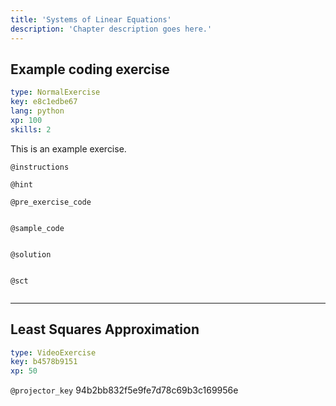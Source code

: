 ```yaml
---
title: 'Systems of Linear Equations'
description: 'Chapter description goes here.'
---
```


## Example coding exercise

```yaml
type: NormalExercise
key: e8c1edbe67
lang: python
xp: 100
skills: 2
```

This is an example exercise.

`@instructions`


`@hint`


`@pre_exercise_code`
```{python}

```

`@sample_code`
```{python}

```

`@solution`
```{python}

```

`@sct`
```{python}

```

---

## Least Squares Approximation

```yaml
type: VideoExercise
key: b4578b9151
xp: 50
```

`@projector_key`
94b2bb832f5e9fe7d78c69b3c169956e
